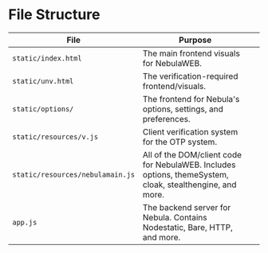 # File Structure
| **File**                         | Purpose                                                                                                  |   |
|----------------------------------|----------------------------------------------------------------------------------------------------------|---|
| `static/index.html`              | The main frontend visuals for NebulaWEB.                                                                 |   |
| `static/unv.html`                | The verification-required frontend/visuals.                                                              |   |
| `static/options/`                | The frontend for Nebula's options, settings, and preferences.                                            |   |
| `static/resources/v.js`          | Client verification system for the OTP system.                                                           |   |
| `static/resources/nebulamain.js` | All of the DOM/client code for NebulaWEB. Includes options, themeSystem, cloak, stealthengine, and more. |   |
| `app.js`                         | The backend server for Nebula. Contains Nodestatic, Bare, HTTP, and more.                                |   |
